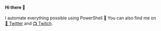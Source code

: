 #### Hi there 👋

I automate everything possible using PowerShell 🚀 You can also find me on [🐥 Twitter](https://twitter.com/@cl/) and [📺 Twitch](https://twitch.tv/potatoqualitee).
